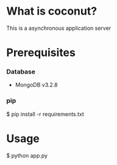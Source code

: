 # What is coconut?
This is a asynchronous application server

# Prerequisites
### Database
- MongoDB v3.2.8
### pip
$ pip install -r requirements.txt

# Usage
$ python app.py
